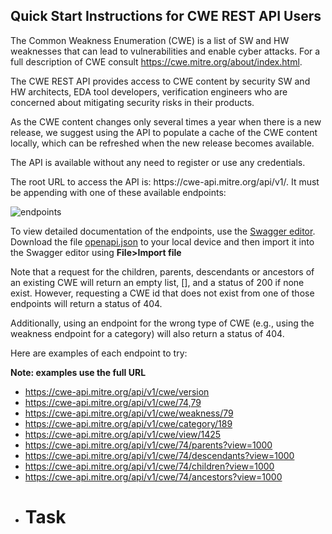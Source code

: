 ## Quick Start Instructions for CWE REST API Users

The Common Weakness Enumeration (CWE) is a list of SW and HW weaknesses that can lead to vulnerabilities and enable cyber attacks. For a full description of CWE consult https://cwe.mitre.org/about/index.html.

The CWE REST API provides access to CWE content by security SW and HW architects, EDA tool developers, verification engineers who are concerned about mitigating security risks in their products.

As the CWE content changes only several times a year when there is a new release, we suggest using the API to populate a cache of the CWE content locally, which can be refreshed when the new release becomes available.  

The API is available without any need to register or use any credentials.

The root URL to access the API is: https<nolink>://cwe-api.mitre.org/api/v1/.  It must be appending with one of these available endpoints:

![endpoints](endpoints.png)

To view detailed documentation of the endpoints, use the [Swagger editor](https://editor.swagger.io). Download the file [openapi.json](openapi.json) to your local device and then import it into the Swagger editor using **File>Import file**

Note that a request for the children, parents, descendants or ancestors of an existing CWE will return an empty list, [], and a status of 200 if none exist.  However, requesting a CWE id that does not exist from one of those endpoints will return a status of 404.

Additionally, using an endpoint for the wrong type of CWE (e.g., using the weakness endpoint for a category) will also return a status of 404.
 
Here are examples of each endpoint to try:

**Note: examples use the full URL**
 
- https://cwe-api.mitre.org/api/v1/cwe/version
- https://cwe-api.mitre.org/api/v1/cwe/74,79
- https://cwe-api.mitre.org/api/v1/cwe/weakness/79
- https://cwe-api.mitre.org/api/v1/cwe/category/189
- https://cwe-api.mitre.org/api/v1/cwe/view/1425
- https://cwe-api.mitre.org/api/v1/cwe/74/parents?view=1000
- https://cwe-api.mitre.org/api/v1/cwe/74/descendants?view=1000
- https://cwe-api.mitre.org/api/v1/cwe/74/children?view=1000
- https://cwe-api.mitre.org/api/v1/cwe/74/ancestors?view=1000
- # Task
